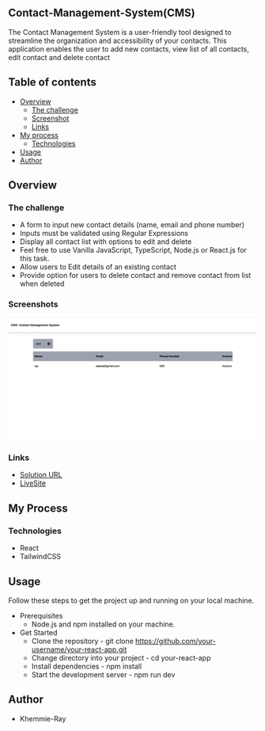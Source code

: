 ## Contact-Management-System(CMS)

The Contact Management System is a user-friendly tool designed to streamline the organization and accessibility of your contacts. This application enables the user to add new contacts, view list of all contacts, edit contact and delete contact

## Table of contents

- [Overview](#overview)
  - [The challenge](#the-challenge)
  - [Screenshot](#screenshot)
  - [Links](#links)
- [My process](#my-process)
  - [Technologies](#technologies)
- [Usage](#usage)
- [Author](#author)


## Overview 

### The challenge

- A form to input new contact details (name, email and phone number)
- Inputs must be validated using Regular Expressions
- Display all contact list with options to edit and delete
- Feel free to use Vanilla JavaScript, TypeScript, Node.js or React.js for this task.
- Allow users to Edit details of an existing contact
- Provide option for users to delete contact and remove contact from list when deleted

### Screenshots

![Screenshots](./src/assets/screenshot.png)

### Links

- [Solution URL](https://github.com/Khemmie-Ray/Contact-management.git)
- [LiveSite](https://contact-management-iota.vercel.app/)

## My Process

### Technologies

- React
- TailwindCSS

## Usage

Follow these steps to get the project up and running on your local machine.

- Prerequisites
    - Node.js and npm installed on your machine.
- Get Started
    - Clone the repository - git clone https://github.com/your-username/your-react-app.git
    - Change directory into your project - cd your-react-app
    - Install dependencies - npm install
    - Start the development server - npm run dev

## Author

- Khemmie-Ray